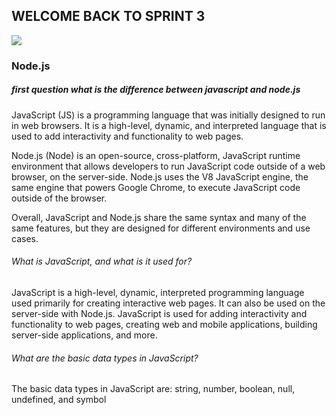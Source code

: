 ## WELCOME BACK TO SPRINT 3

<img src="https://s3.amazonaws.com/intranet-projects-files/holbertonschool-higher-level_programming+/303/Javascript-535.png.jpeg">

### Node.js

##### first question what is the difference between javascript and node.js

JavaScript (JS) is a programming language that was initially designed to run in web browsers. It is a high-level, dynamic, and interpreted language that is used to add interactivity and functionality to web pages.

Node.js (Node) is an open-source, cross-platform, JavaScript runtime environment that allows developers to run JavaScript code outside of a web browser, on the server-side. Node.js uses the V8 JavaScript engine, the same engine that powers Google Chrome, to execute JavaScript code outside of the browser.

Overall, JavaScript and Node.js share the same syntax and many of the same features, but they are designed for different environments and use cases.

###### What is JavaScript, and what is it used for?
JavaScript is a high-level, dynamic, interpreted programming language used primarily for creating interactive web pages. It can also be used on the server-side with Node.js. JavaScript is used for adding interactivity and functionality to web pages, creating web and mobile applications, building server-side applications, and more.

###### What are the basic data types in JavaScript?
The basic data types in JavaScript are: string, number, boolean, null, undefined, and symbol


